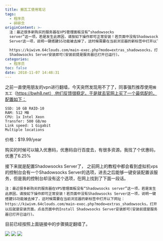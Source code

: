 ```yaml
---
title: 搬瓦工使用笔记
tags:
  - 程序员
  - 碎碎念
originContent: >-
  注：最近很多新购买的服务器在VPS管理面板没有“shadowsocks
  server”这一项，若是发生此原因，请按如下操作即可正常安装！若页面中没有Shadowsocks
  Server这一项，说明一键搭建SS功能被去掉了，这时候需要在当前浏览器的新标签中打开以下网址：

  https://kiwivm.64clouds.com/main-exec.php?mode=extras_shadowsocks，打开以后就是安装页面，点击页面中的Install
  Shadowsocks Server安装即可(安装前提是服务器已打开已运行)。
categories:
  - 程序员
toc: false
date: 2018-11-07 14:48:31
---
```


之前一直使用朋友的vpn进行翻墙，今天突然发现用不了了，同事强烈推荐使用`搬瓦工`（https://bwh8.net）,他们反馈很稳定。于是就去官网上买了一个最低配的，配置如下：
```
SSD: 10 GB RAID-10
RAM: 512 MB
CPU: 1x Intel Xeon
Transfer: 500 GB/mo
Link speed: 1 Gigabit
Multiple locations
```
价格：$19.99/year

购买的时候可以输入优惠码，优惠码自行百度去，有很多资源。我找了个优惠码，优惠了6.25%

接下来就是配置Shadowsocks Server了， 之前网上的教程中都会看到虚拟机vps的控制台会有一个Shadowsocks Server的选项，进去之后能够一键安装配置该服务，但是我的控制台却没有这个选项，在网上找到了下面一段话。

```
注：最近很多新购买的服务器在VPS管理面板没有“Shadowsocks server”这一项，若是发生此原因，请按如下操作即可正常安装！若页面中没有Shadowsocks Server这一项，说明一键搭建SS功能被去掉了，这时候需要在当前浏览器的新标签中打开以下网址：
https://kiwivm.64clouds.com/main-exec.php?mode=extras_shadowsocks，打开以后就是安装页面，点击页面中的Install Shadowsocks Server安装即可(安装前提是服务器已打开已运行)。
```

目前已经按照上面链接中的步骤搞定翻墙了。

![](http://file.mspring.org/6f8446dc093ef265589b488f926e5a7c)
![](http://file.mspring.org/12e4f270766776f570a24d33c45f56c1)
![](http://file.mspring.org/e9409572d6243e760faa218bd505f7b8)
